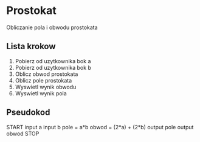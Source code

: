 # Prostokat

Obliczanie pola i obwodu prostokata

## Lista krokow

1. Pobierz od uzytkownika bok a
2. Pobierz od uzytkownika bok b
3. Oblicz obwod prostokata
4. Oblicz pole prostokata
5. Wyswietl wynik obwodu
6. Wyswietl wynik pola

## Pseudokod

START
input a
input b
pole = a\*b
obwod = (2\*a) + (2\*b)
output pole
output obwod
STOP
